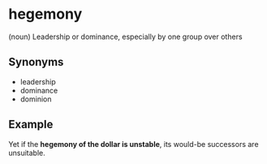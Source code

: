 # hegemony

(noun) Leadership or dominance, especially by one group over others

## Synonyms

+ leadership
+ dominance
+ dominion

## Example

Yet if the **hegemony of the dollar is unstable**, its would-be successors are unsuitable.
